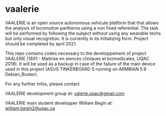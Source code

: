 # vaalerie
VAALERIE is an open source autonomous vehicule platform that that allows the analysis of locomotion partherns using a non fixed referential. The task will be performed by following the subject without using any wearable techs but only visual recognition. It is currently in its initializing form. Project should be completed by april 2021.

This repo contains codes necessary to the developpement of project VAALERIE (1601 - Maitrise en siences cliniques et biomedicales, UQAC 2019). It will be used as a backup in case of the failure of the main device used in this project (ASUS TINKERBOARD S running on ARMBIAN 5.9 Debian_Buster).

For any further infos, please contact

VAALERIE development group at:
valerie.uqac@gmail.com

VAALERIE main student developper William Begin at:
william.begin2@uqac.ca
